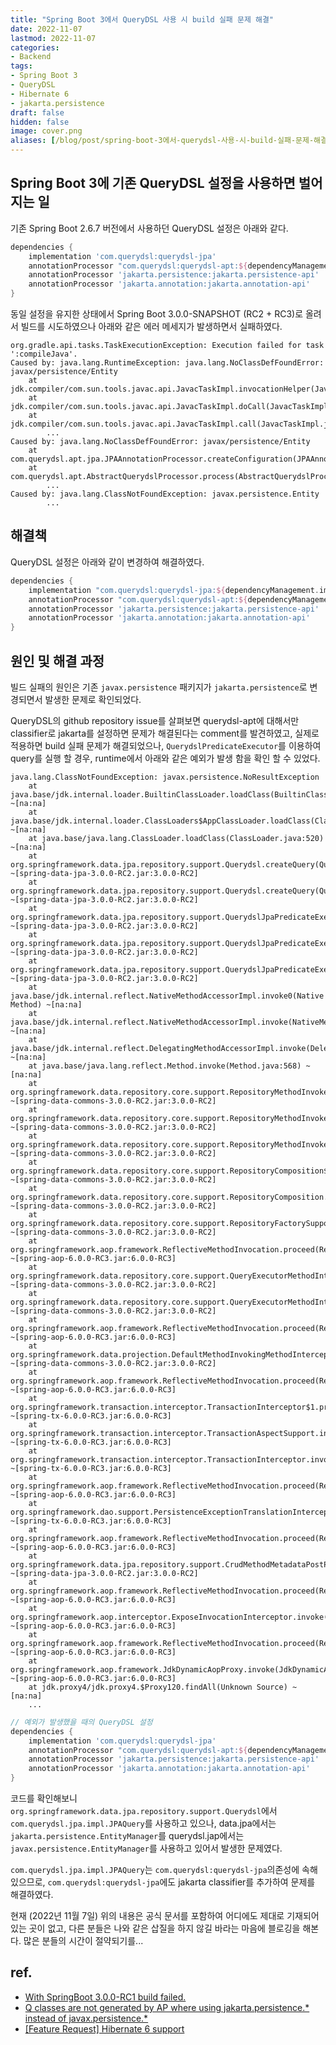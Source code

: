 ```yaml
---
title: "Spring Boot 3에서 QueryDSL 사용 시 build 실패 문제 해결"
date: 2022-11-07
lastmod: 2022-11-07
categories:
- Backend
tags:
- Spring Boot 3
- QueryDSL
- Hibernate 6
- jakarta.persistence
draft: false
hidden: false
image: cover.png
aliases: [/blog/post/spring-boot-3에서-querydsl-사용-시-build-실패-문제-해결/]
---
```


## Spring Boot 3에 기존 QueryDSL 설정을 사용하면 벌어지는 일

기존 Spring Boot 2.6.7 버전에서 사용하던 QueryDSL 설정은 아래와 같다.

```gradle
dependencies {
    implementation 'com.querydsl:querydsl-jpa'
    annotationProcessor "com.querydsl:querydsl-apt:${dependencyManagement.importedProperties['querydsl.version']}:jpa"
    annotationProcessor 'jakarta.persistence:jakarta.persistence-api'
    annotationProcessor 'jakarta.annotation:jakarta.annotation-api'
}
```

동일 설정을 유지한 상태에서 Spring Boot 3.0.0-SNAPSHOT (RC2 + RC3)로 올려서 빌드를 시도하였으나 아래와 같은 에러 메세지가 발생하면서 실패하였다.

```
org.gradle.api.tasks.TaskExecutionException: Execution failed for task ':compileJava'.
Caused by: java.lang.RuntimeException: java.lang.NoClassDefFoundError: javax/persistence/Entity
	at jdk.compiler/com.sun.tools.javac.api.JavacTaskImpl.invocationHelper(JavacTaskImpl.java:168)
	at jdk.compiler/com.sun.tools.javac.api.JavacTaskImpl.doCall(JavacTaskImpl.java:100)
	at jdk.compiler/com.sun.tools.javac.api.JavacTaskImpl.call(JavacTaskImpl.java:94)
        ...
Caused by: java.lang.NoClassDefFoundError: javax/persistence/Entity
	at com.querydsl.apt.jpa.JPAAnnotationProcessor.createConfiguration(JPAAnnotationProcessor.java:37)
	at com.querydsl.apt.AbstractQuerydslProcessor.process(AbstractQuerydslProcessor.java:82)
        ...
Caused by: java.lang.ClassNotFoundException: javax.persistence.Entity
        ...
```

## 해결책

QueryDSL 설정은 아래와 같이 변경하여 해결하였다.

```gradle
dependencies {
    implementation "com.querydsl:querydsl-jpa:${dependencyManagement.importedProperties['querydsl.version']}:jakarta"
    annotationProcessor "com.querydsl:querydsl-apt:${dependencyManagement.importedProperties['querydsl.version']}:jakarta"
    annotationProcessor 'jakarta.persistence:jakarta.persistence-api'
    annotationProcessor 'jakarta.annotation:jakarta.annotation-api'
}
```

## 원인 및 해결 과정

빌드 실패의 원인은 기존 `javax.persistence` 패키지가 `jakarta.persistence`로 변경되면서 발생한 문제로 확인되었다.

QueryDSL의 github repository issue를 살펴보면 querydsl-apt에 대해서만 classifier로 jakarta를 설정하면 문제가 해결된다는 comment를 발견하였고, 실제로 적용하면 build 실패 문제가 해결되었으나, `QuerydslPredicateExecutor`를 이용하여 query를 실행 할 경우, runtime에서 아래와 같은 예외가 발생 함을 확인 할 수 있었다.

```
java.lang.ClassNotFoundException: javax.persistence.NoResultException
	at java.base/jdk.internal.loader.BuiltinClassLoader.loadClass(BuiltinClassLoader.java:641) ~[na:na]
	at java.base/jdk.internal.loader.ClassLoaders$AppClassLoader.loadClass(ClassLoaders.java:188) ~[na:na]
	at java.base/java.lang.ClassLoader.loadClass(ClassLoader.java:520) ~[na:na]
	at org.springframework.data.jpa.repository.support.Querydsl.createQuery(Querydsl.java:85) ~[spring-data-jpa-3.0.0-RC2.jar:3.0.0-RC2]
	at org.springframework.data.jpa.repository.support.Querydsl.createQuery(Querydsl.java:102) ~[spring-data-jpa-3.0.0-RC2.jar:3.0.0-RC2]
	at org.springframework.data.jpa.repository.support.QuerydslJpaPredicateExecutor.doCreateQuery(QuerydslJpaPredicateExecutor.java:256) ~[spring-data-jpa-3.0.0-RC2.jar:3.0.0-RC2]
	at org.springframework.data.jpa.repository.support.QuerydslJpaPredicateExecutor.createCountQuery(QuerydslJpaPredicateExecutor.java:225) ~[spring-data-jpa-3.0.0-RC2.jar:3.0.0-RC2]
	at org.springframework.data.jpa.repository.support.QuerydslJpaPredicateExecutor.findAll(QuerydslJpaPredicateExecutor.java:140) ~[spring-data-jpa-3.0.0-RC2.jar:3.0.0-RC2]
	at java.base/jdk.internal.reflect.NativeMethodAccessorImpl.invoke0(Native Method) ~[na:na]
	at java.base/jdk.internal.reflect.NativeMethodAccessorImpl.invoke(NativeMethodAccessorImpl.java:77) ~[na:na]
	at java.base/jdk.internal.reflect.DelegatingMethodAccessorImpl.invoke(DelegatingMethodAccessorImpl.java:43) ~[na:na]
	at java.base/java.lang.reflect.Method.invoke(Method.java:568) ~[na:na]
	at org.springframework.data.repository.core.support.RepositoryMethodInvoker$RepositoryFragmentMethodInvoker.lambda$new$0(RepositoryMethodInvoker.java:288) ~[spring-data-commons-3.0.0-RC2.jar:3.0.0-RC2]
	at org.springframework.data.repository.core.support.RepositoryMethodInvoker.doInvoke(RepositoryMethodInvoker.java:136) ~[spring-data-commons-3.0.0-RC2.jar:3.0.0-RC2]
	at org.springframework.data.repository.core.support.RepositoryMethodInvoker.invoke(RepositoryMethodInvoker.java:120) ~[spring-data-commons-3.0.0-RC2.jar:3.0.0-RC2]
	at org.springframework.data.repository.core.support.RepositoryComposition$RepositoryFragments.invoke(RepositoryComposition.java:516) ~[spring-data-commons-3.0.0-RC2.jar:3.0.0-RC2]
	at org.springframework.data.repository.core.support.RepositoryComposition.invoke(RepositoryComposition.java:285) ~[spring-data-commons-3.0.0-RC2.jar:3.0.0-RC2]
	at org.springframework.data.repository.core.support.RepositoryFactorySupport$ImplementationMethodExecutionInterceptor.invoke(RepositoryFactorySupport.java:628) ~[spring-data-commons-3.0.0-RC2.jar:3.0.0-RC2]
	at org.springframework.aop.framework.ReflectiveMethodInvocation.proceed(ReflectiveMethodInvocation.java:184) ~[spring-aop-6.0.0-RC3.jar:6.0.0-RC3]
	at org.springframework.data.repository.core.support.QueryExecutorMethodInterceptor.doInvoke(QueryExecutorMethodInterceptor.java:168) ~[spring-data-commons-3.0.0-RC2.jar:3.0.0-RC2]
	at org.springframework.data.repository.core.support.QueryExecutorMethodInterceptor.invoke(QueryExecutorMethodInterceptor.java:143) ~[spring-data-commons-3.0.0-RC2.jar:3.0.0-RC2]
	at org.springframework.aop.framework.ReflectiveMethodInvocation.proceed(ReflectiveMethodInvocation.java:184) ~[spring-aop-6.0.0-RC3.jar:6.0.0-RC3]
	at org.springframework.data.projection.DefaultMethodInvokingMethodInterceptor.invoke(DefaultMethodInvokingMethodInterceptor.java:77) ~[spring-data-commons-3.0.0-RC2.jar:3.0.0-RC2]
	at org.springframework.aop.framework.ReflectiveMethodInvocation.proceed(ReflectiveMethodInvocation.java:184) ~[spring-aop-6.0.0-RC3.jar:6.0.0-RC3]
	at org.springframework.transaction.interceptor.TransactionInterceptor$1.proceedWithInvocation(TransactionInterceptor.java:123) ~[spring-tx-6.0.0-RC3.jar:6.0.0-RC3]
	at org.springframework.transaction.interceptor.TransactionAspectSupport.invokeWithinTransaction(TransactionAspectSupport.java:388) ~[spring-tx-6.0.0-RC3.jar:6.0.0-RC3]
	at org.springframework.transaction.interceptor.TransactionInterceptor.invoke(TransactionInterceptor.java:119) ~[spring-tx-6.0.0-RC3.jar:6.0.0-RC3]
	at org.springframework.aop.framework.ReflectiveMethodInvocation.proceed(ReflectiveMethodInvocation.java:184) ~[spring-aop-6.0.0-RC3.jar:6.0.0-RC3]
	at org.springframework.dao.support.PersistenceExceptionTranslationInterceptor.invoke(PersistenceExceptionTranslationInterceptor.java:137) ~[spring-tx-6.0.0-RC3.jar:6.0.0-RC3]
	at org.springframework.aop.framework.ReflectiveMethodInvocation.proceed(ReflectiveMethodInvocation.java:184) ~[spring-aop-6.0.0-RC3.jar:6.0.0-RC3]
	at org.springframework.data.jpa.repository.support.CrudMethodMetadataPostProcessor$CrudMethodMetadataPopulatingMethodInterceptor.invoke(CrudMethodMetadataPostProcessor.java:163) ~[spring-data-jpa-3.0.0-RC2.jar:3.0.0-RC2]
	at org.springframework.aop.framework.ReflectiveMethodInvocation.proceed(ReflectiveMethodInvocation.java:184) ~[spring-aop-6.0.0-RC3.jar:6.0.0-RC3]
	at org.springframework.aop.interceptor.ExposeInvocationInterceptor.invoke(ExposeInvocationInterceptor.java:97) ~[spring-aop-6.0.0-RC3.jar:6.0.0-RC3]
	at org.springframework.aop.framework.ReflectiveMethodInvocation.proceed(ReflectiveMethodInvocation.java:184) ~[spring-aop-6.0.0-RC3.jar:6.0.0-RC3]
	at org.springframework.aop.framework.JdkDynamicAopProxy.invoke(JdkDynamicAopProxy.java:218) ~[spring-aop-6.0.0-RC3.jar:6.0.0-RC3]
	at jdk.proxy4/jdk.proxy4.$Proxy120.findAll(Unknown Source) ~[na:na]
	...
```

```gradle
// 예외가 발생했을 때의 QueryDSL 설정
dependencies {
    implementation 'com.querydsl:querydsl-jpa'
    annotationProcessor "com.querydsl:querydsl-apt:${dependencyManagement.importedProperties['querydsl.version']}:jakarta"
    annotationProcessor 'jakarta.persistence:jakarta.persistence-api'
    annotationProcessor 'jakarta.annotation:jakarta.annotation-api'
}
```

코드를 확인해보니 `org.springframework.data.jpa.repository.support.Querydsl`에서 `com.querydsl.jpa.impl.JPAQuery`를 사용하고 있으나, data.jpa에서는 `jakarta.persistence.EntityManager`를 querydsl.jap에서는 `javax.persistence.EntityManager`를 사용하고 있어서 발생한 문제였다.

`com.querydsl.jpa.impl.JPAQuery`는 `com.querydsl:querydsl-jpa`의존성에 속해 있으므로, `com.querydsl:querydsl-jpa`에도 jakarta classifier를 추가하여 문제를 해결하였다.

현재 (2022년 11월 7일) 위의 내용은 공식 문서를 포함하여 어디에도 제대로 기재되어 있는 곳이 없고, 다른 분들은 나와 같은 삽질을 하지 않길 바라는 마음에 블로깅을 해본다. 많은 분들의 시간이 절약되기를...

## ref.

- [With SpringBoot 3.0.0-RC1 build failed.](https://github.com/querydsl/querydsl/issues/3421)
- [Q classes are not generated by AP where using jakarta.persistence.* instead of javax.persistence.*](https://github.com/querydsl/querydsl/issues/3371)
- [[Feature Request] Hibernate 6 support](https://github.com/querydsl/querydsl/issues/3233)
